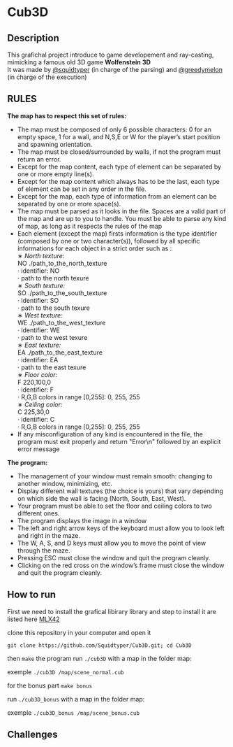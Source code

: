 # Cub3D

## **Description**
This grafichal project introduce to game developement and ray-casting, mimicking a famous old 3D game **Wolfenstein 3D**<br>
It was made by [@squidtyper](https://github.com/squidtyper/squidtyper) (in charge of the parsing) and [@greedymelon](https://github.com/greedymelon/greedymelon) (in charge of the execution)

## **RULES**
**The map has to respect this set of rules:**
- The map must be composed of only 6 possible characters: 0 for an empty space,
1 for a wall, and N,S,E or W for the player’s start position and spawning
orientation.
- The map must be closed/surrounded by walls, if not the program must return
an error.
- Except for the map content, each type of element can be separated by one or
more empty line(s).
- Except for the map content which always has to be the last, each type of
element can be set in any order in the file.
- Except for the map, each type of information from an element can be separated
by one or more space(s).
- The map must be parsed as it looks in the file. Spaces are a valid part of the
map and are up to you to handle. You must be able to parse any kind of map,
as long as it respects the rules of the map
- Each element (except the map) firsts information is the type identifier (composed by one or two character(s)), 
followed by all specific informations for each object in a strict order such as :<br>
∗ *North texture:*<br>
NO ./path_to_the_north_texture<br>
· identifier: NO<br>
· path to the north texure<br>
∗ *South texture:*<br>
SO ./path_to_the_south_texture<br>
· identifier: SO<br>
· path to the south texure<br>
∗ *West texture:*<br>
WE ./path_to_the_west_texture<br>
· identifier: WE<br>
· path to the west texure<br>
∗ *East texture:*<br>
EA ./path_to_the_east_texture<br>
· identifier: EA<br>
· path to the east texure<br>
∗ *Floor color:*<br>
F 220,100,0<br>
· identifier: F<br>
· R,G,B colors in range [0,255]: 0, 255, 255<br>
∗ *Ceiling color:*<br>
C 225,30,0<br>
· identifier: C<br>
· R,G,B colors in range [0,255]: 0, 255, 255<br>
- If any misconfiguration of any kind is encountered in the file, the program
must exit properly and return "Error\n" followed by an explicit error message

**The program:**<br>
- The management of your window must remain smooth: changing to another window, minimizing, etc.
- Display different wall textures (the choice is yours) that vary depending on which
side the wall is facing (North, South, East, West).
- Your program must be able to set the floor and ceiling colors to two different ones.
- The program displays the image in a window
- The left and right arrow keys of the keyboard must allow you to look left and
right in the maze.
- The W, A, S, and D keys must allow you to move the point of view through
the maze.
- Pressing ESC must close the window and quit the program cleanly.
- Clicking on the red cross on the window’s frame must close the window and
quit the program cleanly.

## **How to run**
First we need to install the grafical libirary
library and step to install it are listed here 
[MLX42](https://github.com/codam-coding-college/MLX42)

clone this repository in your computer and open it
```
git clone https://github.com/Squidtyper/Cub3D.git; cd Cub3D
```
then ```make``` the program
run
```./cub3D``` with a map in the folder map:

exemple
```./cub3D /map/scene_normal.cub```

for the bonus part
```make bonus```

run
```./cub3D_bonus``` with a map in the folder map:

exemple
```./cub3D_bonus /map/scene_bonus.cub```

## **Challenges**
